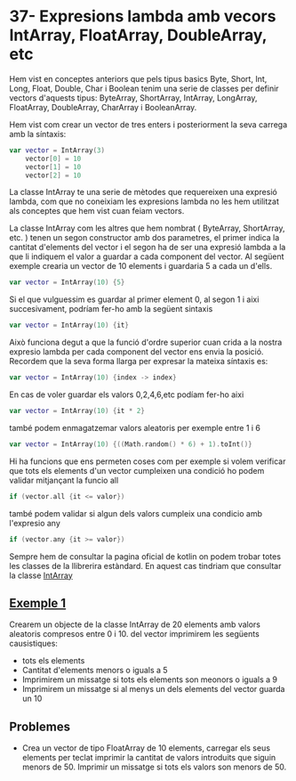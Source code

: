 # 37- Expresions lambda amb vecors IntArray, FloatArray, DoubleArray, etc

Hem vist en conceptes anteriors que pels tipus basics Byte, Short, Int, Long, Float, Double, Char  i Boolean tenim una serie de classes per definir vectors d'aquests tipus: ByteArray, ShortArray, IntArray, LongArray, FloatArray, DoubleArray, CharArray i BooleanArray.

Hem vist com crear un vector de tres enters i posteriorment la seva carrega amb la síntaxis:

```kotlin
var vector = IntArray(3)
    vector[0] = 10
    vector[1] = 10
    vector[2] = 10 
```

La classe IntArray te una serie de mètodes que requereixen una expresió lambda, com que no coneixiam les expresions lambda no les hem utilitzat als conceptes que hem vist cuan feiam vectors.

La classe IntArray com les altres que hem nombrat ( ByteArray, ShortArray, etc. ) tenen un segon constructor amb dos parametres, el primer indica la cantitat d'elements del vector i el segon ha de ser una expresió lambda a la que li indiquem el valor a guardar a cada component del vector. Al següent exemple crearia un vector de 10 elements i guardaria 5 a cada un d'ells.

```kotlin
var vector = IntArray(10) {5}
```

Si el que vulguessim es guardar al primer element 0, al segon 1 i aixi succesivament, podríam fer-ho amb la següent sintaxis

```kotlin
var vector = IntArray(10) {it}
```

Això funciona degut a que la funció d'ordre superior cuan crida a la nostra expresio lambda per cada component del vector ens envia la posició. Recordem que la seva forma llarga per expresar la mateixa síntaxis es:

```kotlin
var vector = IntArray(10) {index -> index}
```

En cas de voler guardar els valors 0,2,4,6,etc podíam fer-ho aixi

```kotlin
var vector = IntArray(10) {it * 2}
```

també podem enmagatzemar valors aleatoris per exemple entre 1 i 6 

```kotlin
var vector = IntArray(10) {((Math.random() * 6) + 1).toInt()}
```

Hi ha funcions que ens permeten coses com per exemple si volem  verificar que tots els elements d'un vector cumpleixen una condició ho podem validar mitjançant la funcio all

```kotlin
if (vector.all {it <= valor})
```

també podem validar si algun dels valors cumpleix una condicio amb l'expresio any

```kotlin
if (vector.any {it >= valor})
```

Sempre hem de consultar la pagina oficial de kotlin on podem trobar totes les classes de la llibrerira estàndard. En aquest cas tindriam que consultar la classe [IntArray](https://kotlinlang.org/api/latest/jvm/stdlib/kotlin/-int-array/)

## [Exemple 1](https://github.com/marcmoiagese/curskotlin/blob/master/37-Expresions_lambda_amb_vecors_IntArray_FloatArray_DoubleArray_etc/Exemple1/src/main/kotlin/Main.kt)

Crearem un objecte de la classe IntArray de 20 elements amb valors aleatoris compresos entre 0 i 10. del vector imprimirem les següents causistiques:
- tots els elements
- Cantitat d'elements menors o iguals a 5
- Imprimirem un missatge si tots els elements son meonors o iguals a 9
- Imprimirem un missatge si al menys un dels elements del vector guarda un 10

## Problemes

- Crea un vector de tipo  FloatArray de 10 elements, carregar els seus elements per teclat
  imprimir la cantitat de valors introduits que siguin menors de 50. Imprimir un  missatge si tots els valors son menors de 50.
